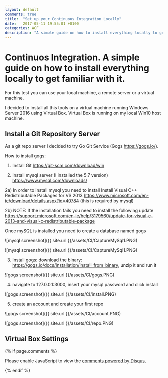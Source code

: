 ```yaml
---
layout: default
comments: true
title:  "Set up your Continuous Integration Locally"
date:   2017-05-11 19:55:01 +0100
categories: WCF
description: "A simple guide on how to install everything locally to get familiar with continuos integration"
---
```

# [](#header-1) Continuos Integration. A simple guide on how to install everything locally to get familiar with it. 

For this test you can use your local machine, a remote server or a virtual machine. 

I decided to install all this tools on a virtual machine running Windows Server 2016 using Virtual Box. Virtual Box is running on my local Win10 host machine.

## [](#header-3) Install a Git Repository Server

As a git repo server I decided to try Go Git Service (Gogs https://gogs.io/). 

How to install gogs:

1) Install Git https://git-scm.com/download/win

2) Install mysql server (I installed the 5.7 version) https://www.mysql.com/downloads/

2a) In order to install mysql you need to install Install Visual C++ Redistributable Packages for VS 2013 https://www.microsoft.com/en-ie/download/details.aspx?id=40784 (this is required by mysql)

2b) NOTE: If the installation fails you need to install the following update https://support.microsoft.com/en-ie/help/3179560/update-for-visual-c-2013-and-visual-c-redistributable-package

Once mySQL is installed you need to create a database named gogs

![mysql screenshot]({{ site.url }}/assets/CI/CaptureMySql1.PNG)

![mysql screenshot]({{ site.url }}/assets/CI/CaptureMySql1.PNG)

3) Install gogs: download the binary: https://gogs.io/docs/installation/install_from_binary, unzip it and run it  

![gogs screenshot]({{ site.url }}/assets/CI/gogs.PNG)

4) navigate to 127.0.0.1:3000, insert your mysql password and click install

![gogs screenshot]({{ site.url }}/assets/CI/install.PNG)

5) create an account and create your first repo

![gogs screenshot]({{ site.url }}/assets/CI/account.PNG)

![gogs screenshot]({{ site.url }}/assets/CI/repo.PNG)

## [](#header-3) Virtual Box Settings

{% if page.comments %}

<div id="disqus_thread"></div>
<script>

/**
*  RECOMMENDED CONFIGURATION VARIABLES: EDIT AND UNCOMMENT THE SECTION BELOW TO INSERT DYNAMIC VALUES FROM YOUR PLATFORM OR CMS.
*  LEARN WHY DEFINING THESE VARIABLES IS IMPORTANT: https://disqus.com/admin/universalcode/#configuration-variables*/

var disqus_config = function () {
this.page.url = 'https://maciti.github.io/c-sharp/2017/11/05/Set-up-your-Continuos-Integration-Locally.html';  // Replace PAGE_URL with your page's canonical URL variable
this.page.identifier = '2017-11-05-Set-up-your-Continuos-Integration-Locally'; // Replace PAGE_IDENTIFIER with your page's unique identifier variable
};

(function() { // DON'T EDIT BELOW THIS LINE
var d = document, s = d.createElement('script');
s.src = 'https://maciti-github-io.disqus.com/embed.js';
s.setAttribute('data-timestamp', +new Date());
(d.head || d.body).appendChild(s);
})();
</script>
<noscript>Please enable JavaScript to view the <a href="https://disqus.com/?ref_noscript">comments powered by Disqus.</a></noscript>
  
{% endif %}
